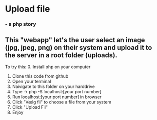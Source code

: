 # Upload file
### </t> - a php story

This "webapp" let's the user select an image (jpg, jpeg, png) on their system and upload it to the server in a root folder (uploads). 
-------------------------------------------------------------------
To try this: 
0. Install php on your computer
1. Clone this code from github
2. Open your terminal
3. Naivigate to this folder on your harddrive
4. Type -> php -S localhost:[your port number] 
5. Run localhost:[your port number] in browser
6. Click "Vælg fil" to choose a file from your system 
7. Click "Upload Fil"
8. Enjoy